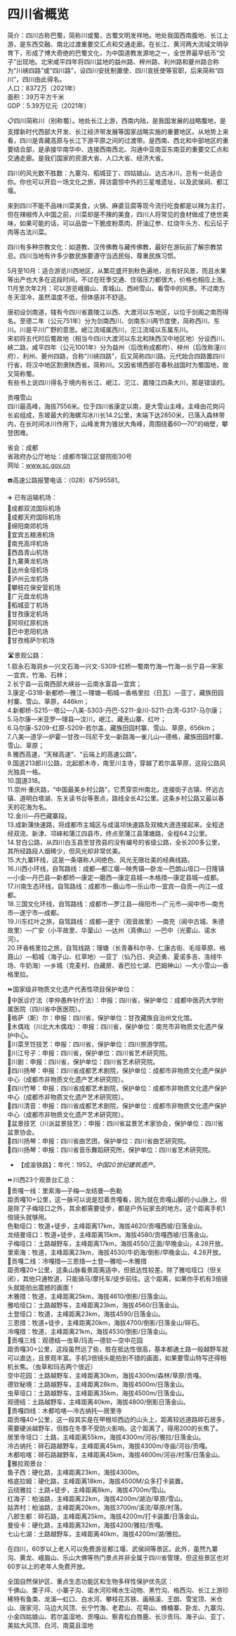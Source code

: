 # 四川省概览  
简介：四川古称巴蜀，简称川或蜀，古蜀文明发祥地。地处我国西南腹地、长江上游，是东西交融、南北过渡重要交汇点和交通走廊。在长江、黄河两大流域文明孕育下，形成了博大奇绝的巴蜀文化，为中国道教发源地之一，全世界最早纸币“交子”出现地。北宋咸平四年将四川盆地的益州路、梓州路、利州路和夔州路合称为“川峡四路”或“四川路”，设四川安抚制置使、四川宣抚使等官职，后来简称“四川”，四川由此得名。  
人口：8372万（2021年）  
面积：39万平方千米  
GDP：5.39万亿元（2021年）  

📋四川简称川（别称蜀）。地处长江上游，西南内陆，是我国发展的战略腹地，是支撑新时代西部大开发、长江经济带发展等国家战略实施的重要地区。从地势上来看，四川是青藏高原与长江下游平原之间的过渡带。是西南、西北和中部地区的重要结合部，是承接华南华中、连接西南西北、沟通中亚南亚东南亚的重要交汇点和交通走廊。是我们国家的资源大省、人口大省、经济大省。  

四川的风光数不胜数：九寨沟、稻城亚丁、四姑娘山、达古冰川，总有一处适合你。你也可以开启一场文化之旅，拜访震惊中外的三星堆遗址，以及武侯祠、都江堰。  

来到四川不能不品味川菜美食，火锅、麻婆豆腐等现今流行吃食都是以辣为主打，但在辣椒传入中国之前，川菜却是不辣的美食，四川人将常见的食材做成了绝世美味，如果可能的话，可以品尝一下脆皮粉蒸肉、肝油辽参、红烧牛头方、松云坛子肉等古法川菜。  

四川有多种宗教文化：如道教、汉传佛教与藏传佛教，最好在游玩前了解宗教禁忌。四川当地有许多少数民族要遵守当选民俗，尊重民族习惯。  

5月至10月：适合游览川西地区，从繁花盛开到秋色遍地，总有好风景，而且水果等出产也大多在这段时间，不过在旺季交通、住宿压力都很大，价格也相应上涨。  
11月至次年2月：可以游览峨眉山、青城山、西岭雪山，看雪中的风景。不过南方冬天湿冷，虽然温度不低，但体感并不舒适。  

唐初设剑南道，辖有今四川省嘉陵江以西、大渡河以东地区，以位于剑阁之南而得名。至德二年（公元751年）分为剑南西川、剑南东川两节度使，简称西川、东川。川是平川广野的意思。岷江流域属西川，沱江流域以东属东川。  
宋初将五代时后蜀故地（相当今四川大渡河以东北和陕西汉中地区地）分设西川、峡二路，咸平四年（公元1001年）分为益州（后改称成都府）、梓州（后改称潼川府）、利州、夔州四路，合称“川峡四路”，后又简称四川路。元代始合四路置四川行省，将汉中地区割隶陕西省。简称川。又因省境西部在春秋战国时为蜀国地，故又简称蜀。  
有些书上说四川得名于境内有长江、岷江、沱江、嘉陵江四条大川，那是错误的。  

贡嘎雪山  
四川最高峰，海拔7556米。位于四川省康定以南，是大雪山主峰。主峰由花岗闪长岩组成，东坡最大的海螺沟冰川长14.2公里，末端下达2850米，已落入森林带内，在长时间冰川作用下，山峰发育为锥状大角峰，周围绕着60—70°的峭壁，攀登困难。  

省会：成都  
省政府办公厅地址：成都市锦江区督院街30号  
网址：<a href="http://www.sc.gov.cn" target="_blank">www.sc.gov.cn</a>  

☎️高速公路报警电话：（028）87595581。  

✈️ 已有运输机场：  
🔸成都双流国际机场  
🔸成都天府国际机场  
🔸绵阳南郊机场  
🔸宜宾五粮液机场  
🔸南充高坪机场  
🔸西昌青山机场  
🔸九寨黄龙机场  
🔸达州金垭机场  
🔸泸州云龙机场  
🔸攀枝花保安营机场  
🔸广元盘龙机场  
🔸稻城亚丁机场  
🔸甘孜康定机场  
🔸阿坝红原机场  
🔸巴中恩阳机场  
🔸甘孜格萨尔机场  

🛣️景观公路：  
1.叙永石海洞乡—兴文石海—兴文-S309-红桥—蜀南竹海—竹海—长宁县—宋家—宜宾，竹海、石林；  
2.长宁县—云南西部大峡谷—云南水富县—宜宾；  
3.康定-G318-新都桥—雅江—理塘—稻城—香格里拉（日瓦）—亚丁，藏族田园村寨、雪山、草原，446km；  
4.新都桥-S215--塔公—八美-S303-丹巴-S211-金川-S211-白湾-G317-马尔康；  
5.马尔康—米亚罗—理县—汶川，岷江、藏羌山寨、红叶；  
6.马尔康-S209-红原-S209-若尔盖，藏族田园村寨、雪山、草原，656km；  
7.八美—道孚—炉霍—甘孜—玛尼干戈—新路海—雀儿山—德格，藏族田园村寨、雪山、草原；  
8.雅西高速，“天梯高速”、“云端上的高速公路”。  
9.国道213郎川公路，北起郎木寺，南至川主寺，穿越了若尔盖草原，这段公路风光独具一格。  
10.国道318。  
11.崇州·重庆路，“中国最美乡村公路”，它贯穿崇州南北，连接街子古镇、怀远古镇、道明白塔湖、东关读书台等景点，路线全长42公里。这条乡村公路又最以春天的花海为名。  
12.金川—丹巴藏寨段。  
13.成新蒲快速路，将成都市主城区与成温邛快速路及双楠大道连接起来。全程途经双流、新津、邛崃和蒲江四县市，终点至蒲江县蒲塘路，全程64.2公里。  
14.甘白公路，从四川白玉县至甘孜县的没有编号的省级公路，全长200多公里，其所经路段人烟稀少，但风光却非常优美。  
15.大九寨环线，这是一条堪称人间绝色、风光无限壮美的经典线路。  
16.川西小环线，自驾路线：成都—都江堰—映秀镇—卧龙—巴朗山垭口—日隆镇—小金—丹巴县—新都桥—康定—磨西—康定县城—木格措—康定县城—成都。  
17.川南生态环线，自驾路线：成都市—眉山市—乐山市—宜宾—自贡—内江—成都。  
18.三国文化环线，自驾路线：成都市—罗江县—绵阳市—广元市—阆中市—南充市—遂宁市—成都。  
19.川东红叶之旅，自驾路线：成都—遂宁（观音故里）—南充（阆中古城、朱德故里）—广安（小平故里、华蓥山）—达州（真佛山）—巴中（光雾山、诺水河）。  
20.环香格里拉之旅，自驾线路：理塘（长青春科尔寺、仁康古街、毛垭草原、格聂山）—稻城（海子山、红草地）—亚丁（仙乃日、央迈勇、夏诺多吉、洛绒牛场、牛奶海）—乡城（克麦村、白藏房、香巴拉七湖、巴姆神山）—大小雪山—香格里拉。  

⏩国家级非物质文化遗产代表性项目保护单位：  
🔸中医诊疗法（李仲愚杵针疗法）：申报：四川省，保护单位：成都中医药大学附属医院（四川省中医医院）。  
🔸格萨（斯）尔：申报：四川省，保护单位：甘孜藏族自治州文化馆。  
🔸木偶戏（川北大木偶戏）：申报：四川省，保护单位：南充市非物质文化遗产保护中心。  
🔸川菜烹饪技艺：申报：四川省，保护单位：四川旅游学院。  
🔸川江号子：申报：四川省，保护单位：四川省艺术研究院。  
🔸川剧：申报：四川省，保护单位：四川省艺术研究院。  
🔸四川扬琴：申报：四川省成都艺术剧院，保护单位：成都市非物质文化遗产保护中心（成都市非物质文化遗产艺术研究院）。  
🔸四川竹琴：申报：四川省成都艺术剧院，保护单位：成都市非物质文化遗产保护中心（成都市非物质文化遗产艺术研究院）。  
🔸四川清音：申报：四川省成都艺术剧院，保护单位：成都市非物质文化遗产保护中心（成都市非物质文化遗产艺术研究院）。  
🔸盆景技艺（川派盆景技艺）：申报：四川省盆景艺术家协会，保护单位：四川省盆景协会。  
🔸四川扬琴：申报：四川省曲艺团，保护单位：四川省曲艺研究院。  
🔸四川扬琴：申报：四川省音乐舞蹈研究所，保护单位：四川省艺术研究院。  

* 【成渝铁路】：年代：1952。*中国20世纪建筑遗产。*  

⏩川西23个观景台汇总：  
🔸贡嘎一线：里索海—子梅—龙结曼—色勒  
距贡嘎10+公里，这一脉可以说是怼着贡嘎看，因为就在贡嘎山脚的小山脉上。但是除了子梅垭口之外，其余都需要徒步，都是户外玩家去的地方。这个距离手机1倍镜头就够用。  
色勒垭口：牧道+徒步，主峰距离17km，海拔4620/贡嘎西坡/日落金山。  
龙结曼垭口：牧道+徒步，主峰距离15km，海拔4580/贡嘎西坡/日落金山。  
子梅垭口：土路越野车，主峰距离17km，海拔4550/正面/早晚金山，4.28开放。  
里索海：牧道，主峰距离23km，海拔4530/牛奶海/倒影/早晚金山，4.28开放。  
🔸贡嘎二线：冷嘎措—三恩措—土登—雅哈—木雅措  
距贡嘎20+公里，这条山脉看景距离适中，但抵达性较差。除了雅哈垭口（但关闭），其他只通牧道，只能骑马/摩托车/徒步前往。这个距离，如果你手机有3倍镜头就能拍出震撼的画面！  
木雅措：牧道，主峰距离25km，海拔4610/倒影/日落金山。  
雅哈垭口：土路越野车，主峰距离23km，海拔4560/日落金山。  
土登垭口：牧道，主峰距离23km，海拔4590/日落金山。  
三恩措：牧道+徒步，主峰距离20km，海拔4700/倒影/日落金山/碎石。  
冷嘎措：牧道，主峰距离21km，海拔4530/倒影/日落金山。  
🔸贡嘎三线：观德结—虫草/玛吉—德钦—空中花园  
距贡嘎30+公里，这段虽然远了些，胜在抵达性很高，基本都通土路一般越野车就可以直达，且景观丰富。手机3倍镜头能拍到不错的画面，如果要雪山特写还得相机长焦。（虫草和玛吉两个很近）  
空中花园：土路越野车，主峰距离30km，海拔4300m/森林/草原/贡嘎。  
德钦秘境：土路越野车，主峰距离28km，海拔4500m/日落金山。  
虫草垭口：土路越野车，主峰距离35km，海拔4500m/日落金山。  
观德结：土路越野车，主峰距离40km，海拔4800/倒影日落金山。  
🔸贡嘎四线：木都哈喀—冷古纳托—居里寺  
距贡嘎40+公里，这一段其实是在甲根坝西边的山头上，距离较远道路碎石居多，需要硬派越野车，但胜在冬季不受防火影响。这个距离了，得用200的长焦了。  
居里寺垭口：土路，主峰距离55km，海拔4300m/河谷/雅拉/日落金山。  
冷古纳托：碎石路越野车，主峰距离45km，海拔4300m/寺庙/河谷/贡嘎。  
木都哈喀：碎石路越野车，主峰距离45km，海拔4600m/河谷/村落/日落金山。  
🔸雅拉观景台：  
鱼子西：硬化路，主峰距离23km，海拔4300m。  
格底拉姆：硬化路，主峰距离18km，海拔4500M/众多打卡装置。  
云绕雅拉：土路+徒步，主峰距离8km，海拔4700m/雪山。  
红海子：柏油路，主峰距离22km，海拔4200m/湖泊/草原/雪山。  
姑弄村：柏油路，主峰距离20km，海拔3700m/溪流/草原/村落。  
八郎生都：碎石路，主峰距离25km，海拔4200m/打卡装置/日落金山。  
曼役卡：硬化路，主峰距离32km，海拔4200/雅拉/贡嘎。  
七山七湖：土路越野车，主峰距离40km，海拔4200m/湖/雅拉。  

在四川，60岁以上老人可以免费游览都江堰、武侯祠等景区。此外，虽然九寨沟、黄龙、峨眉山、乐山大佛等热门景点并非全属于四川省管理，但这些景区也对60岁以上的老年人免费开放。  

全国自然保护区、重点生态功能区和生物多样性保护优先区：  
千佛山、栗子坪、小寨子沟、诺水河珍稀水生动物、黑竹沟、格西沟、长江上游珍稀特有鱼类、龙溪—虹口、白水河、攀枝花苏铁、画稿溪、王朗、雪宝顶、米仓山、唐家河、马边大风顶、长宁竹海、老君山、花萼山、蜂桶寨、卧龙、九寨沟、小金四姑娘山、若尔盖湿地、贡嘎山、察青松白唇鹿、长沙贡玛、海子山、亚丁、美姑大风顶、白河、南莫且湿地  
